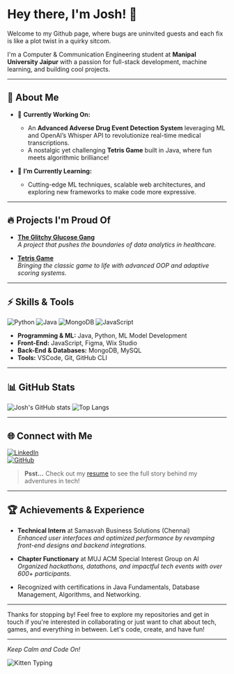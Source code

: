 # Hey there, I'm Josh! 👋

Welcome to my Github page, where bugs are uninvited guests and each fix is like a plot twist in a quirky sitcom.  

I'm a Computer & Communication Engineering student at **Manipal University Jaipur** with a passion for full-stack development, machine learning, and building cool projects.

---

## 🚀 About Me

- 🔭 **Currently Working On:**  
  - An **Advanced Adverse Drug Event Detection System** leveraging ML and OpenAI’s Whisper API to revolutionize real-time medical transcriptions.
  - A nostalgic yet challenging **Tetris Game** built in Java, where fun meets algorithmic brilliance!

- 🌱 **I’m Currently Learning:**  
  - Cutting-edge ML techniques, scalable web architectures, and exploring new frameworks to make code more expressive.



---

## 🔥 Projects I'm Proud Of

- [**The Glitchy Glucose Gang**](https://github.com/Josh-Jaiswal/The-Glitchy-Glucose-Gang)  
  _A project that pushes the boundaries of data analytics in healthcare._

- [**Tetris Game**](https://github.com/Josh-Jaiswal/Tetris-Game)  
  _Bringing the classic game to life with advanced OOP and adaptive scoring systems._



---

## ⚡ Skills & Tools

![Python](https://img.shields.io/badge/Python-3776AB?style=for-the-badge&logo=python&logoColor=white)
![Java](https://img.shields.io/badge/Java-ED8B00?style=for-the-badge&logo=java&logoColor=white)
![MongoDB](https://img.shields.io/badge/MongoDB-4EA94B?style=for-the-badge&logo=mongodb&logoColor=white)
![JavaScript](https://img.shields.io/badge/JavaScript-F7DF1E?style=for-the-badge&logo=javascript&logoColor=black)

- **Programming & ML:** Java, Python, ML Model Development  
- **Front-End:** JavaScript, Figma, Wix Studio  
- **Back-End & Databases:** MongoDB, MySQL  
- **Tools:** VSCode, Git, GitHub CLI

---

## 📊 GitHub Stats

![Josh's GitHub stats](https://github-readme-stats.vercel.app/api?username=Josh-Jaiswal&show_icons=true&theme=radical)
![Top Langs](https://github-readme-stats.vercel.app/api/top-langs/?username=Josh-Jaiswal&layout=compact&theme=radical)

---

## 🌐 Connect with Me

[![LinkedIn](https://img.shields.io/badge/LinkedIn-0A66C2?style=for-the-badge&logo=linkedin&logoColor=white)](https://www.linkedin.com/in/josh-jaiswal-72029424b/)  
[![GitHub](https://img.shields.io/badge/GitHub-181717?style=for-the-badge&logo=github&logoColor=white)](https://github.com/Josh-Jaiswal)

> **Psst...** Check out my [resume](https://drive.google.com/file/d/1WiBbOkPOub-mg-usCkyn2o20c8TtcC28/view?usp=drive_link) to see the full story behind my adventures in tech!

---

## 🏆 Achievements & Experience

- **Technical Intern** at Samasvah Business Solutions (Chennai)  
  *Enhanced user interfaces and optimized performance by revamping front-end designs and backend integrations.*

- **Chapter Functionary** at MUJ ACM Special Interest Group on AI  
  *Organized hackathons, datathons, and impactful tech events with over 600+ participants.*

- Recognized with certifications in Java Fundamentals, Database Management, Algorithms, and Networking.

---

Thanks for stopping by! Feel free to explore my repositories and get in touch if you're interested in collaborating or just want to chat about tech, games, and everything in between. Let's code, create, and have fun!

---

*Keep Calm and Code On!*

![Kitten Typing](https://media1.tenor.com/m/bQCHJwgCNuMAAAAd/kitten-cat.gif)
